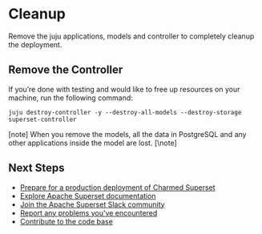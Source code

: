 # Cleanup
Remove the juju applications, models and controller to completely cleanup the deployment.

## Remove the Controller
If you’re done with testing and would like to free up resources on your machine, run the following command:

```
juju destroy-controller -y --destroy-all-models --destroy-storage superset-controller
```

[note]
When you remove the models, all the data in PostgreSQL and any other applications inside the model are lost.
[\note]

## Next Steps
- [Prepare for a production deployment of Charmed Superset](../how-to/prepare-for-production.md)
- [Explore Apache Superset documentation](https://superset.apache.org/docs/intro)
- [Join the Apache Superset Slack community](https://apache-superset.slack.com/)
- [Report any problems you've encountered](https://github.com/canonical/superset-k8s-operator/issues)
- [Contribute to the code base](https://github.com/canonical/superset-k8s-operator/blob/main/CONTRIBUTING.md)
